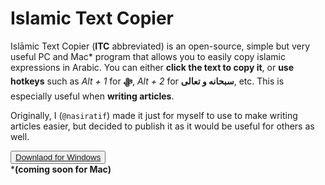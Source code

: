 # Islamic Text Copier
Islāmic Text Copier (**ITC** abbreviated) is an open-source, simple but very useful PC and Mac* program that allows you to easily copy islamic expressions in Arabic. You can either **click the text to copy it**, or **use hotkeys** such as *Alt + 1* for **ﷻ**, *Alt + 2* for **سبحانه و تعالى**, etc. This is especially useful when **writing articles**.

Originally, I (`@nasiratif`) made it just for myself to use to make writing articles easier, but decided to publish it as it would be useful for others as well.

<button>[Downlaod for Windows](itc.nasiratif.net)</button><br>
***(coming soon for Mac)** 
